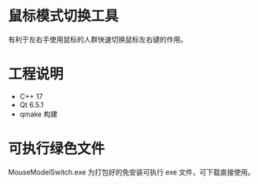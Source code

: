 # 鼠标模式切换工具

有利于左右手使用鼠标的人群快速切换鼠标左右键的作用。

# 工程说明

- C++ 17
- Qt 6.5.1
- qmake 构建

# 可执行绿色文件

MouseModelSwitch.exe 为打包好的免安装可执行 exe 文件，可下载直接使用。
